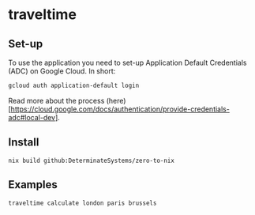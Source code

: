 # traveltime

## Set-up

To use the application you need to set-up Application Default Credentials (ADC) on Google Cloud.
In short:
```sh
gcloud auth application-default login
```
Read more about the process (here)[https://cloud.google.com/docs/authentication/provide-credentials-adc#local-dev].

## Install


```
nix build github:DeterminateSystems/zero-to-nix
```

## Examples

```
traveltime calculate london paris brussels
```
